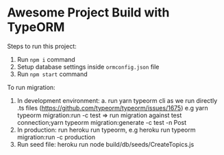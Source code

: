 # Awesome Project Build with TypeORM
        
Steps to run this project:

1. Run `npm i` command
2. Setup database settings inside `ormconfig.json` file
3. Run `npm start` command

To run migration:
1. In development environment:
a. run yarn typeorm cli as we run directly .ts files (https://github.com/typeorm/typeorm/issues/1675)
    e.g yarn typeorm  migration:run -c test => run migration against test connection;yarn typeorm migration:generate -c test -n Post
2. In production:
run heroku run typeorm, e.g heroku run typeorm migration:run -c production
3. Run seed file:
heroku run node build/db/seeds/CreateTopics.js